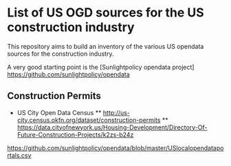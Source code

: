 # List of US OGD sources for the US construction industry

This repository aims to build an inventory of the various US opendata sources for the construction industry.

A very good starting point is the [Sunlightpolicy opendata project] https://github.com/sunlightpolicy/opendata

## Construction Permits

* US City Open Data Census 
** http://us-city.census.okfn.org/dataset/construction-permits
** https://data.cityofnewyork.us/Housing-Development/Directory-Of-Future-Construction-Projects/k2zs-b24z

https://github.com/sunlightpolicy/opendata/blob/master/USlocalopendataportals.csv
